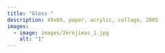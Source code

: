 ```yaml
---
title: "Gloss "
description: 49x69, paper, acrylic, collage, 2005
images:
  - image: images/žėrėjimas_1.jpg
    alt: "1"
---
```

